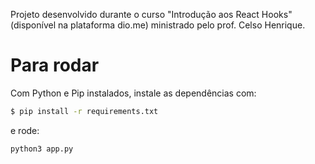 Projeto desenvolvido durante o curso "Introdução aos React Hooks" (disponível na plataforma dio.me) ministrado pelo prof. Celso Henrique.

# Para rodar
Com Python e Pip instalados, instale as dependências com:
```sh
$ pip install -r requirements.txt
```

e rode:
```sh
python3 app.py
```

